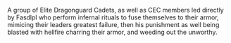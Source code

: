 A group of Elite Dragonguard Cadets, as well as CEC members led directly by Fasdlpl who perform infernal rituals to fuse themselves to their armor, mimicing their leaders greatest failure, then his punishment as well being blasted with hellfire charring their armor, and weeding out the unworthy.